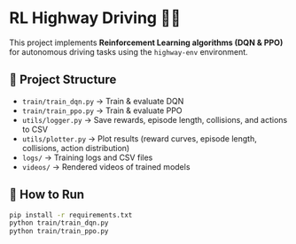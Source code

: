 # RL Highway Driving 🚗💨

This project implements **Reinforcement Learning algorithms (DQN & PPO)**
for autonomous driving tasks using the `highway-env` environment.

## 📂 Project Structure
- `train/train_dqn.py` → Train & evaluate DQN
- `train/train_ppo.py` → Train & evaluate PPO
- `utils/logger.py` → Save rewards, episode length, collisions, and actions to CSV
- `utils/plotter.py` → Plot results (reward curves, episode length, collisions, action distribution)
- `logs/` → Training logs and CSV files
- `videos/` → Rendered videos of trained models

## 🚀 How to Run
```bash
pip install -r requirements.txt
python train/train_dqn.py
python train/train_ppo.py
